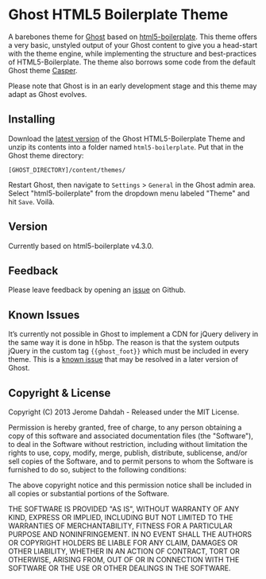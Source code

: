 # Ghost HTML5 Boilerplate Theme

A barebones theme for [Ghost](http://github.com/tryghost/ghost/) based on [html5-boilerplate](http://github.com/h5bp/html5-boilerplate/). This theme offers a very basic, unstyled output of your Ghost content to give you a head-start with the theme engine, while implementing the structure and best-practices of HTML5-Boilerplate. The theme also borrows some code from the default Ghost theme [Casper](http://github.com/TryGhost/Casper).

Please note that Ghost is in an early development stage and this theme may adapt as Ghost evolves.

## Installing
Download the [latest version](http://github.com/jdahdah/ghost-html5-boilerplate/archive/master.zip) of the Ghost HTML5-Boilerplate Theme and unzip its contents into a folder named `html5-boilerplate`. Put that in the Ghost theme directory:

`[GHOST_DIRECTORY]/content/themes/`

Restart Ghost, then navigate to `Settings` \> `General` in the Ghost admin area. Select "html5-boilerplate" from the dropdown menu labeled "Theme" and hit `Save`. Voilà.

## Version
Currently based on html5-boilerplate v4.3.0.

## Feedback
Please leave feedback by opening an [issue](http://github.com/jdahdah/ghost-html5-boilerplate/issues) on Github.

## Known Issues
It’s currently not possible in Ghost to implement a CDN for jQuery delivery in the same way it is done in h5bp. The reason is that the system outputs jQuery in the custom tag `{{ghost_foot}}` which must be included in every theme. This is a [known issue](http://github.com/TryGhost/Ghost/issues/1181) that may be resolved in a later version of Ghost.

## Copyright & License

Copyright (C) 2013 Jerome Dahdah - Released under the MIT License.

Permission is hereby granted, free of charge, to any person obtaining a copy of this software and associated documentation files (the "Software"), to deal in the Software without restriction, including without limitation the rights to use, copy, modify, merge, publish, distribute, sublicense, and/or sell copies of the Software, and to permit persons to whom the Software is furnished to do so, subject to the following conditions:

The above copyright notice and this permission notice shall be included in all copies or substantial portions of the Software.

THE SOFTWARE IS PROVIDED "AS IS", WITHOUT WARRANTY OF ANY KIND, EXPRESS OR IMPLIED, INCLUDING BUT NOT LIMITED TO THE WARRANTIES OF MERCHANTABILITY, FITNESS FOR A PARTICULAR PURPOSE AND
NONINFRINGEMENT. IN NO EVENT SHALL THE AUTHORS OR COPYRIGHT HOLDERS BE LIABLE FOR ANY CLAIM, DAMAGES OR OTHER LIABILITY, WHETHER IN AN ACTION OF CONTRACT, TORT OR OTHERWISE, ARISING FROM, OUT OF OR IN CONNECTION WITH THE SOFTWARE OR THE USE OR OTHER DEALINGS IN THE SOFTWARE.